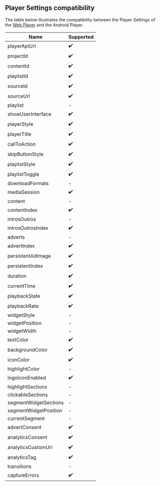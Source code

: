 ## Player Settings compatibility

The table below illustrates the compatibility between the Player Settings of the [Web Player](https://github.com/beyondwords-io/player) and the Android Player.

| Name                      | Supported         |
|---------------------------|-------------------|
| playerApiUrl              |:heavy_check_mark: |
| projectId                 |:heavy_check_mark: |
| contentId                 |:heavy_check_mark: |
| playlistId                |:heavy_check_mark: |
| sourceId                  |:heavy_check_mark: |
| sourceUrl                 |:heavy_check_mark: |
| playlist                  |-                  |
| showUserInterface         |:heavy_check_mark: |
| playerStyle               |:heavy_check_mark: |
| playerTitle               |:heavy_check_mark: |
| callToAction              |:heavy_check_mark: |
| skipButtonStyle           |:heavy_check_mark: |
| playlistStyle             |:heavy_check_mark: |
| playlistToggle            |:heavy_check_mark: |
| downloadFormats           |-                  |
| mediaSession              |:heavy_check_mark: |
| content                   |-                  |
| contentIndex              |:heavy_check_mark: |
| introsOutros              |-                  |
| introsOutrosIndex         |:heavy_check_mark: |
| adverts                   |-                  |
| advertIndex               |:heavy_check_mark: |
| persistentAdImage         |:heavy_check_mark: |
| persistentIndex           |:heavy_check_mark: |
| duration                  |:heavy_check_mark: |
| currentTime               |:heavy_check_mark: |
| playbackState             |:heavy_check_mark: |
| playbackRate              |:heavy_check_mark: |
| widgetStyle               |-                  |
| widgetPosition            |-                  |
| widgetWidth               |-                  |
| textColor                 |:heavy_check_mark: |
| backgroundColor           |:heavy_check_mark: |
| iconColor                 |:heavy_check_mark: |
| highlightColor            |-                  |
| logoIconEnabled           |:heavy_check_mark: |
| highlightSections         |-                  |
| clickableSections         |-                  |
| segmentWidgetSections     |-                  |
| segmentWidgetPosition     |-                  |
| currentSegment            |-                  |
| advertConsent             |:heavy_check_mark: |
| analyticsConsent          |:heavy_check_mark: |
| analyticsCustomUrl        |:heavy_check_mark: |
| analyticsTag              |:heavy_check_mark: |
| transitions               |-                  |
| captureErrors             |:heavy_check_mark: |
